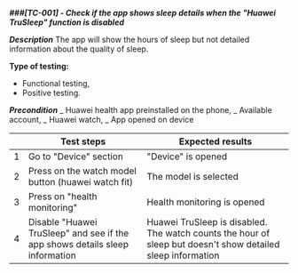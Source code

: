 **_###[TC-001] - Check if the app shows sleep details when the "Huawei TruSleep" function is disabled_**

**_Description_**
The app will show the hours of sleep but not detailed information about the quality of sleep.

**Type of testing:**

- Functional testing,
- Positive testing.

**_Precondition_**
_ Huawei health app preinstalled on the phone,
_ Available account,
_ Huawei watch,
_ App opened on device

|     | **Test steps**                                                               | **Expected results**                                                                                        |
| --- | ---------------------------------------------------------------------------- | ----------------------------------------------------------------------------------------------------------- |
| 1   | Go to "Device" section                                                       | "Device" is opened                                                                                          |
| 2   | Press on the watch model button (huawei watch fit)                           | The model is selected                                                                                       |
| 3   | Press on "health monitoring"                                                 | Health monitoring is opened                                                                                 |
| 4   | Disable "Huawei TruSleep" and see if the app shows details sleep information | Huawei TruSleep is disabled. The watch counts the hour of sleep but doesn't show detailed sleep information |
